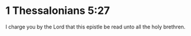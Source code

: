# 1 Thessalonians 5:27

I charge you by the Lord that this epistle be read unto all the holy brethren.